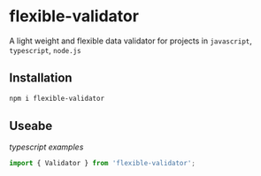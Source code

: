 # flexible-validator

A light weight and flexible data validator for projects in
`javascript`, `typescript`, `node.js`

## Installation

```bash
npm i flexible-validator
```

## Useabe

_typescript examples_

```typescript
import { Validator } from 'flexible-validator';


```

